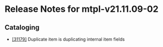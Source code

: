 
# Release Notes for mtpl-v21.11.09-02

## Cataloging

- [[31179]](http://bugs.koha-community.org/bugzilla3/show_bug.cgi?id=31179) Duplicate item is duplicating internal item fields


